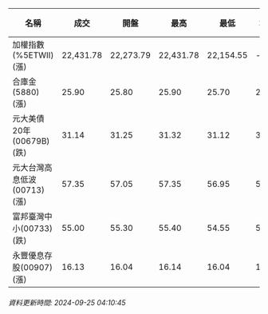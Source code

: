 | 名稱 | 成交 | 開盤 | 最高 | 最低 | 均價 | 成交金額(億) | 昨收 | 漲跌幅 | 漲跌 | 總量 | 昨量 | 振幅 |
| -------- | -------- | -------- | -------- |-------- | -------- | -------- |-------- |-------- |-------- | -------- | -------- |-------- |
|加權指數(%5ETWII) (漲)|22,431.78|22,273.79|22,431.78|22,154.55|-|3,456.85|22,285.53|0.66%|146.25|7,817,172|0|1.24%|
|合庫金(5880) (漲)|25.90|25.80|25.90|25.70|25.81|1.59|25.85|0.19%|0.05|6,170|5,684|0.77%|
|元大美債20年(00679B) (跌)|31.14|31.25|31.32|31.12|31.21|24.79|31.19|0.16%|0.05|79,421|75,738|0.64%|
|元大台灣高息低波(00713) (漲)|57.35|57.05|57.35|56.95|57.13|4.19|57.05|0.53%|0.30|7,340|8,964|0.70%|
|富邦臺灣中小(00733) (跌)|55.00|55.30|55.40|54.55|55.01|0.600|55.15|0.27%|0.15|1,091|608|1.54%|
|永豐優息存股(00907) (漲)|16.13|16.04|16.14|16.04|16.09|0.441|16.05|0.50%|0.08|2,737|2,855|0.62%|
###### 資料更新時間: 2024-09-25 04:10:45